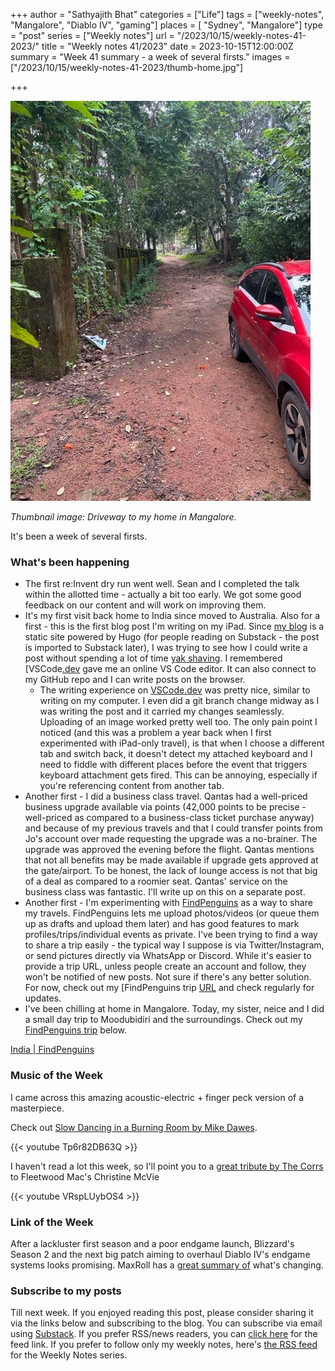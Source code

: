 +++
author = "Sathyajith Bhat"
categories = ["Life"]
tags = ["weekly-notes",  "Mangalore", "Diablo IV", "gaming"]
places = [ "Sydney", "Mangalore"]
type = "post"
series = ["Weekly notes"]
url = "/2023/10/15/weekly-notes-41-2023/"
title = "Weekly notes 41/2023"
date = 2023-10-15T12:00:00Z
summary = "Week 41 summary - a week of several firsts."
images = ["/2023/10/15/weekly-notes-41-2023/thumb-home.jpg"]

+++

![](thumb-home.jpg)

_Thumbnail image: Driveway to my home in Mangalore._ 

It's been a week of several firsts.

### What's been happening

* The first re:Invent dry run went well. Sean and I completed the talk within the allotted time - actually a bit too early. We got some good feedback on our content and will work on improving them. 
* It's my first visit back home to India since moved to Australia. Also for a first - this is the first blog post I'm writing on my iPad. Since [my blog](https://sathyabh.at) is a static site powered by Hugo (for people reading on Substack - the post is imported to Substack later), I was trying to see how I could write a post without spending a lot of time [yak shaving](https://seths.blog/2005/03/dont_shave_that/). I remembered [VSCode[.dev](https://vscode.dev) gave me an online VS Code editor. It can also connect to my GitHub repo and I can write posts on the browser. 
    * The writing experience on [VSCode.dev](https://vscode.dev) was pretty nice, similar to writing on my computer. I even did a git branch change midway as I was writing the post and it carried my changes seamlessly. Uploading of an image worked pretty well too. The only pain point I noticed (and this was a problem a year back when I first experimented with iPad-only travel), is that when I choose a different tab and switch back, it doesn't detect my attached keyboard and I need to fiddle with different places before the event that triggers keyboard attachment gets fired. This can be annoying, especially if you're referencing content from another tab.
* Another first - I did a business class travel. Qantas had a well-priced business upgrade available via points (42,000 points to be precise - well-priced as compared to a business-class ticket purchase anyway) and because of my previous travels and that I could transfer points from Jo's account over made requesting the upgrade was a no-brainer. The upgrade was approved the evening before the flight. Qantas mentions that not all benefits may be made available if upgrade gets approved at the gate/airport. To be honest, the lack of lounge access is not that big of a deal as compared to a roomier seat. Qantas' service on the business class was fantastic. I'll write up on this on a separate post. 
* Another first - I'm experimenting with [FindPenguins](https://findpenguins.com/) as a way to share my travels. FindPenguins lets me upload photos/videos (or queue them up as drafts and upload them later) and has good features to mark profiles/trips/individual events as private. I've been trying to find a way to share a trip easily - the typical way I suppose is via Twitter/Instagram, or send pictures directly via WhatsApp or Discord. While it's easier to provide a trip URL, unless people create an account and follow, they won't be notified of new posts. Not sure if there's any better solution. For now, check out my [FindPenguins trip [URL](https://findpenguins.com/sathyabhat/trip/india) and check regularly for updates.
* I've been chilling at home in Mangalore. Today, my sister, neice and I did a small day trip to Moodubidiri and the surroundings. Check out my [FindPenguins trip](https://findpenguins.com/sathyabhat/trip/india) below.

<div class="findpenguins-media" findpgns-version="1" findpgns-embed="user"><a href="https://findpenguins.com/sathyabhat/trip/india" target="_top">India | FindPenguins</a></div><script async defer src="//findpenguins.com/js/embed.js"></script>

### Music of the Week

I came across this amazing acoustic-electric + finger peck version of a masterpiece. 

Check out [Slow Dancing in a Burning Room by Mike Dawes](https://youtube.com/watch?v%253DTp6r82DB63Q%2526si%253DJ1k_bePVK7GAk0Q2).

{{< youtube Tp6r82DB63Q >}}

I haven't read a lot this week, so I'll point you to a [great tribute by The Corrs](https://youtu.be/VRspLUybOS4?si%25253DGqpIpHV9KTsJqDh7) to Fleetwood Mac's Christine McVie

{{< youtube VRspLUybOS4 >}}

### Link of the Week

After a lackluster first season and a poor endgame launch, Blizzard's Season 2 and the next big patch aiming to overhaul Diablo IV's endgame systems looks promising. MaxRoll has a [great summary of](https://maxroll.gg/d4/news/diablo-4-patch-1-2-for-season-2-massive-changes-incoming) what's changing.

### Subscribe to my posts

Till next week. If you enjoyed reading this post, please consider sharing it via the links below and subscribing to the blog. You can subscribe via email using [Substack](https://sathyabhat.substack.com/). If you prefer RSS/news readers, you can [click here](https://sathyabh.at/index.xml) for the feed link. If you prefer to follow only my weekly notes, here's [the RSS feed](https://sathyabh.at/series/weekly-notes/index.xml) for the Weekly Notes series. 